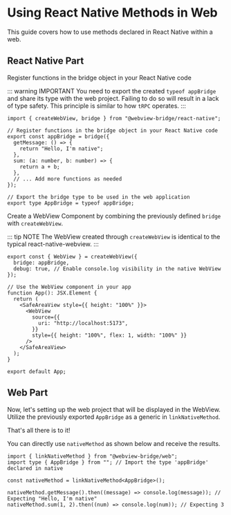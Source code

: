 # Using React Native Methods in Web

This guide covers how to use methods declared in React Native within a web.

## React Native Part

Register functions in the bridge object in your React Native code

::: warning IMPORTANT
You need to export the created `typeof appBridge` and share its type with the web project. Failing to do so will result in a lack of type safety. This principle is similar to how `tRPC` operates.
:::

```tsx
import { createWebView, bridge } from "@webview-bridge/react-native";

// Register functions in the bridge object in your React Native code
export const appBridge = bridge({
  getMessage: () => {
    return "Hello, I'm native";
  },
  sum: (a: number, b: number) => {
    return a + b;
  },
  // ... Add more functions as needed
});

// Export the bridge type to be used in the web application
export type AppBridge = typeof appBridge;
```

Create a WebView Component by combining the previously defined `bridge` with `createWebView`.

::: tip NOTE
The WebView created through `createWebView` is identical to the typical react-native-webview.
:::

```tsx
export const { WebView } = createWebView({
  bridge: appBridge,
  debug: true, // Enable console.log visibility in the native WebView
});

// Use the WebView component in your app
function App(): JSX.Element {
  return (
    <SafeAreaView style={{ height: "100%" }}>
      <WebView
        source={{
          uri: "http://localhost:5173",
        }}
        style={{ height: "100%", flex: 1, width: "100%" }}
      />
    </SafeAreaView>
  );
}

export default App;
```

## Web Part

Now, let's setting up the web project that will be displayed in the WebView.
Utilize the previously exported `AppBridge` as a generic in `linkNativeMethod`.

That's all there is to it!

You can directly use `nativeMethod` as shown below and receive the results.

```tsx
import { linkNativeMethod } from "@webview-bridge/web";
import type { AppBridge } from ""; // Import the type 'appBridge' declared in native

const nativeMethod = linkNativeMethod<AppBridge>();

nativeMethod.getMessage().then((message) => console.log(message)); // Expecting "Hello, I'm native"
nativeMethod.sum(1, 2).then((num) => console.log(num)); // Expecting 3
```
